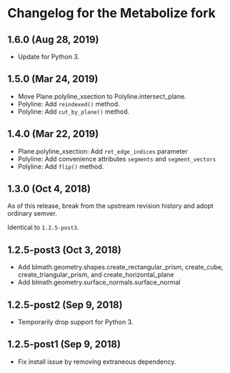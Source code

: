 Changelog for the Metabolize fork
=================================

## 1.6.0 (Aug 28, 2019)

- Update for Python 3.


## 1.5.0 (Mar 24, 2019)

- Move Plane.polyline_xsection to Polyline.intersect_plane.
- Polyline: Add `reindexed()` method.
- Polyline: Add `cut_by_plane()` method.

## 1.4.0 (Mar 22, 2019)

- Plane.polyline_xsection: Add `ret_edge_indices` parameter
- Polyline: Add convenience attributes `segments` and `segment_vectors`
- Polyline: Add `flip()` method.

## 1.3.0 (Oct 4, 2018)

As of this release, break from the upstream revision history and adopt ordinary
semver.

Identical to `1.2.5-post3`.


## 1.2.5-post3 (Oct 3, 2018)

- Add blmath.geometry.shapes.create_rectangular_prism, create_cube,
  create_triangular_prism, and create_horizontal_plane
- Add blmath.geometry.surface_normals.surface_normal


## 1.2.5-post2 (Sep 9, 2018)

- Temporarily drop support for Python 3.


## 1.2.5-post1 (Sep 9, 2018)

- Fix install issue by removing extraneous dependency.
